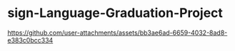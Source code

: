 # sign-Language-Graduation-Project
https://github.com/user-attachments/assets/bb3ae6ad-6659-4032-8ad8-e383c0bcc334
